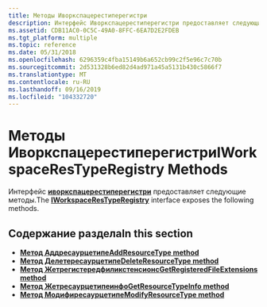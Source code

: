 ```yaml
---
title: Методы Иворкспацерестиперегистри
description: Интерфейс Иворкспацерестиперегистри предоставляет следующие методы.
ms.assetid: CDB11AC0-0C5C-49A0-8FFC-6EA7D2E2FDEB
ms.tgt_platform: multiple
ms.topic: reference
ms.date: 05/31/2018
ms.openlocfilehash: 6296359c4fba15149b6a652cb99c2f5e96c7c70b
ms.sourcegitcommit: 2d531328b6ed82d4ad971a45a5131b430c5866f7
ms.translationtype: MT
ms.contentlocale: ru-RU
ms.lasthandoff: 09/16/2019
ms.locfileid: "104332720"
---
```

# <a name="iworkspacerestyperegistry-methods"></a><span data-ttu-id="8b5bd-103">Методы Иворкспацерестиперегистри</span><span class="sxs-lookup"><span data-stu-id="8b5bd-103">IWorkspaceResTypeRegistry Methods</span></span>

<span data-ttu-id="8b5bd-104">Интерфейс [**иворкспацерестиперегистри**](/windows/desktop/api/Workspaceax/nn-workspaceax-iworkspacerestyperegistry) предоставляет следующие методы.</span><span class="sxs-lookup"><span data-stu-id="8b5bd-104">The [**IWorkspaceResTypeRegistry**](/windows/desktop/api/Workspaceax/nn-workspaceax-iworkspacerestyperegistry) interface exposes the following methods.</span></span>

## <a name="in-this-section"></a><span data-ttu-id="8b5bd-105">Содержание раздела</span><span class="sxs-lookup"><span data-stu-id="8b5bd-105">In this section</span></span>

-   [<span data-ttu-id="8b5bd-106">**Метод Аддресаурцетипе**</span><span class="sxs-lookup"><span data-stu-id="8b5bd-106">**AddResourceType method**</span></span>](/windows/desktop/api/WorkspaceAX/nf-workspaceax-iworkspacerestyperegistry-addresourcetype)
-   [<span data-ttu-id="8b5bd-107">**Метод Делетересаурцетипе**</span><span class="sxs-lookup"><span data-stu-id="8b5bd-107">**DeleteResourceType method**</span></span>](/windows/desktop/api/WorkspaceAX/nf-workspaceax-iworkspacerestyperegistry-deleteresourcetype)
-   [<span data-ttu-id="8b5bd-108">**Метод Жетрегистередфиликстенсионс**</span><span class="sxs-lookup"><span data-stu-id="8b5bd-108">**GetRegisteredFileExtensions method**</span></span>](/windows/desktop/api/WorkspaceAX/nf-workspaceax-iworkspacerestyperegistry-getregisteredfileextensions)
-   [<span data-ttu-id="8b5bd-109">**Метод Жетресаурцетипеинфо**</span><span class="sxs-lookup"><span data-stu-id="8b5bd-109">**GetResourceTypeInfo method**</span></span>](/windows/desktop/api/WorkspaceAX/nf-workspaceax-iworkspacerestyperegistry-getresourcetypeinfo)
-   [<span data-ttu-id="8b5bd-110">**Метод Модифиресаурцетипе**</span><span class="sxs-lookup"><span data-stu-id="8b5bd-110">**ModifyResourceType method**</span></span>](/windows/desktop/api/WorkspaceAX/nf-workspaceax-iworkspacerestyperegistry-modifyresourcetype)

 

 




